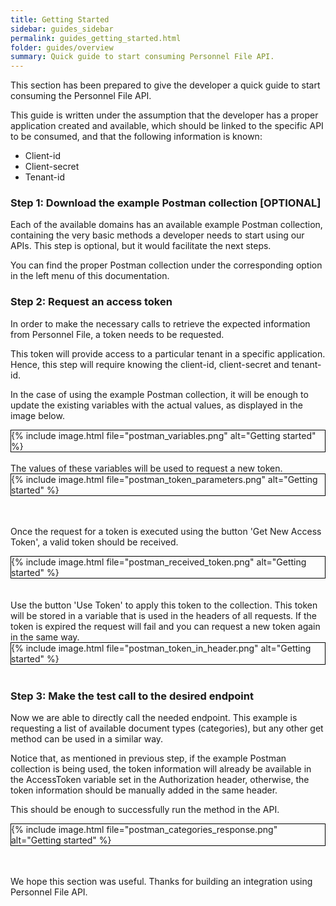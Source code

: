 ```yaml
---
title: Getting Started
sidebar: guides_sidebar
permalink: guides_getting_started.html
folder: guides/overview
summary: Quick guide to start consuming Personnel File API.
---
```


This section has been prepared to give the developer a quick guide to start consuming the Personnel File API. 

This guide is written under the assumption that the developer has a proper application created and available, which should be linked to the specific API to be consumed, and that the following information is known:

- Client-id
- Client-secret
- Tenant-id



### Step 1: Download the example Postman collection [OPTIONAL]

Each of the available domains has an available example Postman collection, containing the very basic methods a developer needs to start using our APIs. This step is optional, but it would facilitate the next steps.

You can find the proper Postman collection under the corresponding option in the left menu of this documentation.
<br />

### Step 2: Request an access token

In order to make the necessary calls to retrieve the expected information from Personnel File, a token needs to be requested.

This token will provide access to a particular tenant in a specific application. Hence, this step will require knowing the client-id, client-secret and tenant-id.

In the case of using the example Postman collection, it will be enough to update the existing variables with the actual values, as displayed in the image below.

<div style="border: 1px solid black">
{% include image.html file="postman_variables.png" alt="Getting started"  %}
</div>
<br />
The values of these variables will be used to request a new token.

<div style="border: 1px solid black">
{% include image.html file="postman_token_parameters.png" alt="Getting started"  %}
</div>
<br />
<br />

Once the request for a token is executed using the button 'Get New Access Token', a valid token should be received.

<div style="border: 1px solid black">
{% include image.html file="postman_received_token.png" alt="Getting started" %}
</div>
<br />
<br />
Use the button 'Use Token' to apply this token to the collection. This token will be stored in a variable that is used in the headers of all requests. If the token is expired the request will fail and you can request a new token again in the same way.

<div style="border: 1px solid black">
{% include image.html file="postman_token_in_header.png" alt="Getting started"  %}
</div>
<br />

### Step 3: Make the test call to the desired endpoint

Now we are able to directly call the needed endpoint. This example is requesting a list of available document types (categories), but any other get method can be used in a similar way.

Notice that, as mentioned in previous step, if the example Postman collection is being used, the token information will already be available in the AccessToken variable set in the Authorization header, otherwise, the token information should be manually added in the same header.

This should be enough to successfully run the method in the API.
<div style="border: 1px solid black">
{% include image.html file="postman_categories_response.png" alt="Getting started"  %}
</div>
<br />
<br />

We hope this section was useful. Thanks for building an integration using Personnel File API.
